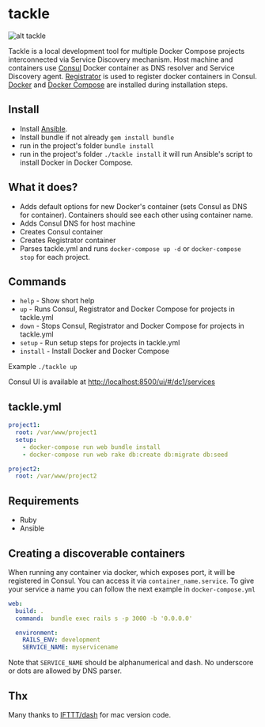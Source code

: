 # tackle

![alt tackle](https://upload.wikimedia.org/wikipedia/commons/thumb/3/37/Block-and-tackle-in-use.svg/200px-Block-and-tackle-in-use.svg.png)

Tackle is a local development tool for multiple Docker Compose projects interconnected via Service Discovery mechanism.
Host machine and containers use [Consul](https://hub.docker.com/r/progrium/consul/) Docker container as DNS resolver and Service Discovery agent. 
[Registrator](https://github.com/gliderlabs/registrator) is used to register docker containers in Consul. 
[Docker](https://docs.docker.com/engine/installation/linux/ubuntulinux/) and [Docker Compose](https://docs.docker.com/compose/install/) are installed during installation steps.

## Install
- Install [Ansible](http://docs.ansible.com/ansible/intro_installation.html).
- Install bundle if not already `gem install bundle`
- run in the project's folder `bundle install`
- run in the project's folder `./tackle install` it will run Ansible's script to install Docker in Docker Compose.

## What it does?
- Adds default options for new Docker's container (sets Consul as DNS for container). Containers should see each other using container name.
- Adds Consul DNS for host machine
- Creates Consul container
- Creates Registrator container
- Parses tackle.yml and runs `docker-compose up -d` or `docker-compose stop` for each project.

## Commands
- `help` - Show short help
- `up` - Runs Consul, Registrator and Docker Compose for projects in tackle.yml
- `down` - Stops Consul, Registrator and Docker Compose for projects in tackle.yml
- `setup` - Run setup steps for projects in tackle.yml
- `install` - Install Docker and Docker Compose

Example `./tackle up`

Consul UI is available at [http://localhost:8500/ui/#/dc1/services](http://localhost:8500/ui/#/dc1/services)

## tackle.yml
```yml
project1:
  root: /var/www/project1
  setup:
    - docker-compose run web bundle install
    - docker-compose run web rake db:create db:migrate db:seed

project2:
  root: /var/www/project2
```

## Requirements
- Ruby
- Ansible

## Creating a discoverable containers
When running any container via docker, which exposes port, it will be registered in Consul.
You can access it via `container_name.service`.
To give your service a name you can follow the next example in `docker-compose.yml`

```yml
web:
  build: .
  command:  bundle exec rails s -p 3000 -b '0.0.0.0'

  environment:
    RAILS_ENV: development
    SERVICE_NAME: myservicename
```

Note that `SERVICE_NAME` should be alphanumerical and dash. No underscore or dots are allowed by DNS parser.

## Thx
Many thanks to [IFTTT/dash](https://github.com/IFTTT/dash) for mac version code.